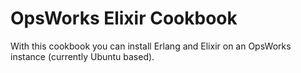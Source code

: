 # OpsWorks Elixir Cookbook

With this cookbook you can install Erlang and Elixir on an OpsWorks instance (currently Ubuntu based).
